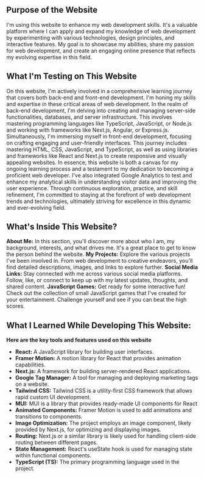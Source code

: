 ## Purpose of the Website
I'm using this website to enhance my web development skills. It's a valuable platform where I can apply and expand my knowledge of web development by experimenting with various technologies, design principles, and interactive features. My goal is to showcase my abilities, share my passion for web development, and create an engaging online presence that reflects my evolving expertise in this field.

## What I'm Testing on This Website

On this website, I'm actively involved in a comprehensive learning journey that covers both back-end and front-end development. I'm honing my skills and expertise in these critical areas of web development. In the realm of back-end development, I'm delving into creating and managing server-side functionalities, databases, and server infrastructure. This involves mastering programming languages like TypeScript, JavaScript, or Node.js and working with frameworks like Next.js, Angular, or Express.js. Simultaneously, I'm immersing myself in front-end development, focusing on crafting engaging and user-friendly interfaces. This journey includes mastering HTML, CSS, JavaScript, and TypeScript, as well as using libraries and frameworks like React and Next.js to create responsive and visually appealing websites. In essence, this website is both a canvas for my ongoing learning process and a testament to my dedication to becoming a proficient web developer. I've also integrated Google Analytics to test and enhance my analytical skills in understanding visitor data and improving the user experience. Through continuous exploration, practice, and skill refinement, I'm committed to staying at the forefront of web development trends and technologies, ultimately striving for excellence in this dynamic and ever-evolving field.


## What's Inside This Website?

**About Me:** In this section, you'll discover more about who I am, my background, interests, and what drives me. It's a great place to get to know the person behind the website.
**My Projects:** Explore the various projects I've been involved in. From web development to creative endeavors, you'll find detailed descriptions, images, and links to explore further.
**Social Media Links:** Stay connected with me across various social media platforms. Follow, like, or connect to keep up with my latest updates, thoughts, and shared content.
**JavaScript Games:** Get ready for some interactive fun! Check out the collection of small JavaScript games that I've created for your entertainment. Challenge yourself and see if you can beat the high scores.

## What I Learned While Developing This Website:

**Here are the key tools and features used on this website**

-   **React:** A JavaScript library for building user interfaces.
-   **Framer Motion:** A motion library for React that provides animation capabilities.
-   **Next.js:** A framework for building server-rendered React applications.
-   **Google Tag Manager:** A tool for managing and deploying marketing tags on a website.
-   **Tailwind CSS:** Tailwind CSS is a utility-first CSS framework that allows rapid custom UI development.
 -   **MUI:** MUI is a library that provides ready-made UI components for React
-   **Animated Components:** Framer Motion is used to add animations and transitions to components.
-   **Image Optimization:** The project employs an image component, likely provided by Next.js, for optimizing and displaying images.
-   **Routing:** Next.js or a similar library is likely used for handling client-side routing between different pages.
-   **State Management:** React's useState hook is used for managing state within functional components.
-   **TypeScript (TS):** The primary programming language used in the project.

